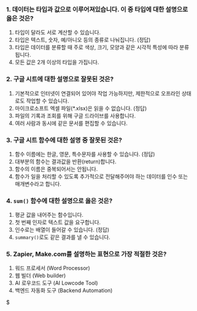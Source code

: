 ### 1. 데이터는 타입과 값으로 이루어져있습니다. 이 중 타입에 대한 설명으로 **옳은** 것은?

1. 타입이 달라도 서로 계산할 수 있습니다.
2. 타입은 텍스트, 숫자, 예/아니오 등의 종류로 나눠집니다. (정답)
3. 타입은 데이터를 분류할 때 주로 색상, 크기, 모양과 같은 시각적 특성에 따라 분류됩니다.
4. 모든 값은 2개 이상의 타입을 가집니다.

### 2. 구글 시트에 대한 설명으로 잘못된 것은?

1. 기본적으로 인터넷이 연결되어 있어야 작업 가능하지만, 제한적으로 오프라인 상태로도 작업할 수 있습니다.
2. 마이크로소프트 엑셀 파일(*.xlsx)은 읽을 수 없습니다. (정답)
3. 파일의 기록과 조회를 위해 구글 드라이브를 사용합니다.
4. 여러 사람과 동시에 같은 문서를 편집할 수 있습니다.

### 3. 구글 시트 함수에 대한 설명 중 잘못된 것은?

1. 함수 이름에는 한글, 영문, 특수문자를 사용할 수 있습니다. (정답)
2. 대부분의 함수는 결과값을 반환(return)합니다.
3. 함수의 이름은 중복되어서는 안됩니다.
4. 함수가 일을 처리할 수 있도록 추가적으로 전달해주어야 하는 데이터를 인수 또는 매개변수라고 합니다.

### 4. `sum()` 함수에 대한 설명으로 옳은 것은?

1. 평균 값을 내어주는 함수입니다.
2. 첫 번째 인자로 텍스트 값을 요구합니다.
3. 인수로는 배열이 들어갈 수 있습니다. (정답)
4. `summary()`로도 같은 결과를 낼 수 있습니다.

### 5. Zapier, Make.com를 설명하는 표현으로 **가장** 적절한 것은?

1. 워드 프로세서 (Word Processor)
2. 웹 빌더 (Web builder)
3. AI 로우코드 도구 (AI Lowcode Tool)
4. 백엔드 자동화 도구 (Backend Automation)

$
